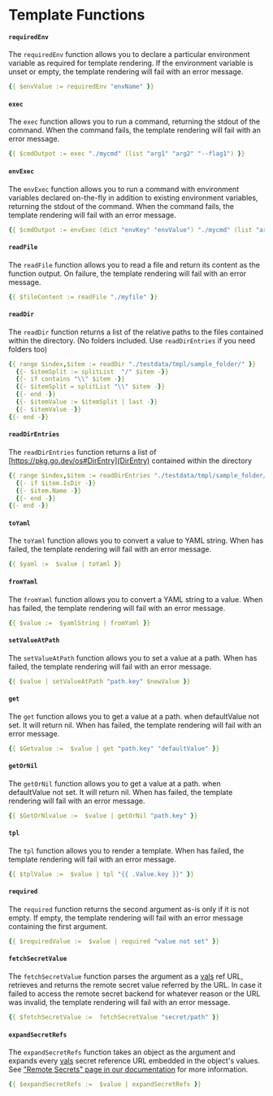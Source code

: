 # Template Functions

#### `requiredEnv`
The `requiredEnv` function allows you to declare a particular environment variable as required for template rendering.
If the environment variable is unset or empty, the template rendering will fail with an error message.

```yaml
{{ $envValue := requiredEnv "envName" }}
```

#### `exec`
The `exec` function allows you to run a command, returning the stdout of the command. When the command fails, the template rendering will fail with an error message.

```yaml
{{ $cmdOutpot := exec "./mycmd" (list "arg1" "arg2" "--flag1") }}
```

#### `envExec`
The `envExec` function allows you to run a command with environment variables declared on-the-fly in addition to existing environment variables, returning the stdout of the command. When the command fails, the template rendering will fail with an error message.

```yaml
{{ $cmdOutpot := envExec (dict "envKey" "envValue") "./mycmd" (list "arg1" "arg2" "--flag1") }}
```

#### `readFile`
The `readFile` function allows you to read a file and return its content as the function output. On failure, the template rendering will fail with an error message.

```yaml
{{ $fileContent := readFile "./myfile" }}
```

#### `readDir`
The `readDir` function returns a list of the relative paths to the files contained within the directory. (No folders included. Use `readDirEntries` if you need folders too)

```yaml
{{ range $index,$item := readDir "./testdata/tmpl/sample_folder/" }}
  {{- $itemSplit := splitList  "/" $item -}}
  {{- if contains "\\" $item -}}
  {{- $itemSplit = splitList "\\" $item -}}
  {{- end -}}
  {{- $itemValue := $itemSplit | last -}}
  {{- $itemValue -}}
{{- end -}}
```

#### `readDirEntries`
The `readDirEntries` function returns a list of [https://pkg.go.dev/os#DirEntry](DirEntry) contained within the directory

```yaml
{{ range $index,$item := readDirEntries "./testdata/tmpl/sample_folder/" }}
  {{- if $item.IsDir -}}
  {{- $item.Name -}}
  {{- end -}}
{{- end -}}
```

#### `toYaml`
The `toYaml` function allows you to convert a value to YAML string. When has failed, the template rendering will fail with an error message.

```yaml
{{ $yaml :=  $value | toYaml }}
```

#### `fromYaml`
The `fromYaml` function allows you to convert a YAML string to a value. When has failed, the template rendering will fail with an error message.

```yaml
{{ $value :=  $yamlString | fromYaml }}
```

#### `setValueAtPath`
The `setValueAtPath` function allows you to set a value at a path. When has failed, the template rendering will fail with an error message.

```yaml
{{ $value | setValueAtPath "path.key" $newValue }}
```

#### `get`
The `get` function allows you to get a value at a path. when defaultValue not set. It will return nil. When has failed, the template rendering will fail with an error message.

```yaml
{{ $Getvalue :=  $value | get "path.key" "defaultValue" }}
```

#### `getOrNil`
The `getOrNil` function allows you to get a value at a path. when defaultValue not set. It will return nil. When has failed, the template rendering will fail with an error message.

```yaml
{{ $GetOrNlvalue :=  $value | getOrNil "path.key" }}
```

#### `tpl`
The `tpl` function allows you to render a template. When has failed, the template rendering will fail with an error message.

```yaml
{{ $tplValue :=  $value | tpl "{{ .Value.key }}" }}
```

#### `required`
The `required` function returns the second argument as-is only if it is not empty. If empty, the template rendering will fail with an error message containing the first argument.

```yaml
{{ $requiredValue :=  $value | required "value not set" }}
```

#### `fetchSecretValue`
The `fetchSecretValue` function parses the argument as a [vals](https://github.com/variantdev/vals) ref URL, retrieves and returns the remote secret value referred by the URL. In case it failed to access the remote secret backend for whatever reason or the URL was invalid, the template rendering will fail with an error message.

```yaml
{{ $fetchSecretValue :=  fetchSecretValue "secret/path" }}
```

#### `expandSecretRefs`
The `expandSecretRefs` function takes an object as the argument and expands every [vals](https://github.com/variantdev/vals) secret reference URL embedded in the object's values. See ["Remote Secrets" page in our documentation](./remote-secrets.md) for more information.

```yaml
{{ $expandSecretRefs :=  $value | expandSecretRefs }}
```
